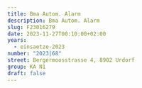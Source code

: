 ```yaml
---
title: Bma Autom. Alarm
description: Bma Autom. Alarm
slug: F23016279
date: 2023-11-27T00:10:00+02:00
years:
  - einsaetze-2023
number: "2023|68"
street: Bergermoosstrasse 4, 8902 Urdorf
group: KA N1
draft: false
---
```

